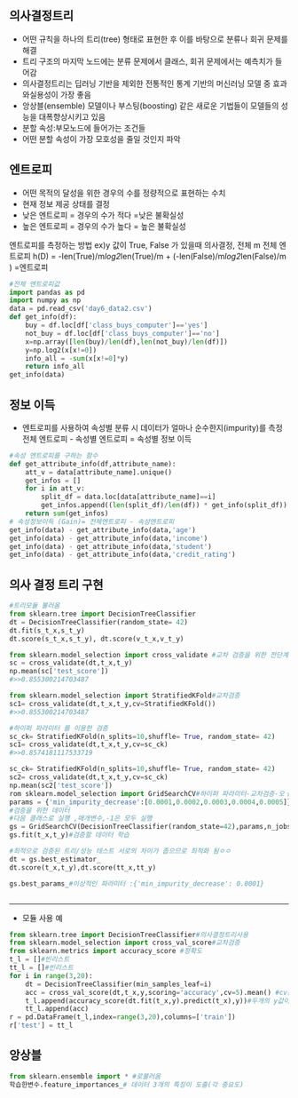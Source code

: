 ## 의사결정트리
- 어떤 규칙을 하나의 트리(tree) 형태로 표현한 후 이를 바탕으로 분류나 회귀 문제를 해결
- 트리 구조의 마지막 노드에는 분류 문제에서 클래스, 회귀 문제에서는 예측치가 들어감
- 의사결정트리는 딥러닝 기반을 제외한 전통적인 통계 기반의 머신러닝 모델 중 효과와실용성이 가장 좋음
- 앙상블(ensemble) 모델이나 부스팅(boosting) 같은 새로운 기법들이 모델들의 성능을 대폭향상시키고 있음
- 분할 속성:부모노드에 들어가는 조건들
- 어떤 분할 속성이 가장 모호성을 줄일 것인지 파악
## 엔트로피
- 어떤 목적의 달성을 위한 경우의 수를 정량적으로 표현하는 수치
- 현재 정보 제공 상태를 결정 
- 낮은 엔트로피 = 경우의 수가 적다 =낮은 불확실성
- 높은 엔트로피 = 경우의 수가 높다 = 높은 불확실성

엔트로피를 측정하는 방법 ex)y 값이 True, False 가 있을때 의사결정, 전체 m
전체 엔트로피 h(D) = -len(True)/m*log2*len(True)/m + (-len(False)/m*log2*len(False)/m ) =엔트로피
```python
#전체 엔트로피값
import pandas as pd
import numpy as np
data = pd.read_csv('day6_data2.csv')
def get_info(df):
    buy = df.loc[df['class_buys_computer']=='yes']
    not_buy = df.loc[df['class_buys_computer']=='no']
    x=np.array([len(buy)/len(df),len(not_buy)/len(df)])
    y=np.log2(x[x!=0])
    info_all = -sum(x[x!=0]*y)
    return info_all
get_info(data)

```
## 정보 이득 
- 엔트로피를 사용하여 속성별 분류 시 데이터가 얼마나 순수한지(impurity)를 측정
전체 엔트로피 - 속성별 엔트로피 = 속성별 정보 이득

```py
#속성 엔트로피를 구하는 함수
def get_attribute_info(df,attribute_name):
    att_v = data[attribute_name].unique()
    get_infos = []
    for i in att_v:
        split_df = data.loc[data[attribute_name]==i]
        get_infos.append((len(split_df)/len(df)) * get_info(split_df))
    return sum(get_infos)
# 속성정보이득 (Gain)= 전체엔트로피 - 속성엔트로피
get_info(data) - get_attribute_info(data,'age')
get_info(data) - get_attribute_info(data,'income')
get_info(data) - get_attribute_info(data,'student')
get_info(data) - get_attribute_info(data,'credit_rating')
```
## 의사 결정 트리 구현

```py
#트리모듈 불러옴
from sklearn.tree import DecisionTreeClassifier
dt = DecisionTreeClassifier(random_state= 42)
dt.fit(s_t_x,s_t_y)
dt.score(s_t_x,s_t_y), dt.score(v_t_x,v_t_y)

from sklearn.model_selection import cross_validate #교차 검증을 위한 전단계
sc = cross_validate(dt,t_x,t_y)
np.mean(sc['test_score'])
#>>0.855300214703487

from sklearn.model_selection import StratifiedKFold#교차검증
sc1= cross_validate(dt,t_x,t_y,cv=StratifiedKFold())
#>>0.855300214703487

#하이퍼 파라미터 를 이용한 검증
sc_ck= StratifiedKFold(n_splits=10,shuffle= True, random_state= 42)
sc1= cross_validate(dt,t_x,t_y,cv=sc_ck)
#>>0.8574181117533719
```
```py
sc_ck= StratifiedKFold(n_splits=10,shuffle= True, random_state= 42)
sc2= cross_validate(dt,t_x,t_y,cv=sc_ck)
np.mean(sc2['test_score'])
rom sklearn.model_selection import GridSearchCV#하이퍼 파라미터-교차검증-오ㅓ차
params = {'min_impurity_decrease':[0.0001,0.0002,0.0003,0.0004,0.0005]}
#검증을 위한 데이터
#다음 클래스로 실행 ,매개변수,-1은 모두 실행
gs = GridSearchCV(DecisionTreeClassifier(random_state=42),params,n_jobs=-1)
gs.fit(t_x,t_y)#검증할 데이터 학습

#최적으로 검증된 트리/성능 테스트 서로의 차이가 좁으므로 최적화 됨ㅇㅇ
dt = gs.best_estimator_
dt.score(t_x,t_y),dt.score(tt_x,tt_y)

gs.best_params_#이상적인 파라미터 :{'min_impurity_decrease': 0.0001}



```

---
- 모듈 사용 예
```py
from sklearn.tree import DecisionTreeClassifier#의사결정트리사용
from sklearn.model_selection import cross_val_score#교차검증
from sklearn.metrics import accuracy_score #정확도
t_l = []#빈리스트
tt_l = []#빈리스트
for i in range(3,20):
    dt = DecisionTreeClassifier(min_samples_leaf=i)
    acc = cross_val_score(dt,t_x,y,scoring='accuracy',cv=5).mean() #cv는 쪼갬
    t_l.append(accuracy_score(dt.fit(t_x,y).predict(t_x),y))#두개의 y값이 얼마나 정확한지 정확도 계산
    tt_l.append(acc)
r = pd.DataFrame(t_l,index=range(3,20),columns=['train'])
r['test'] = tt_l


```
## 앙상블

```py
from sklearn.ensemble import * #로불러옴
학습한변수.feature_importances_# 데이터 3개의 특징이 도출(각 중요도)
```